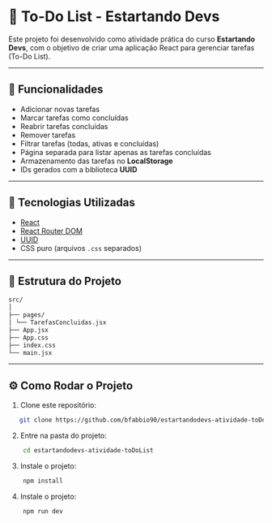 # 📝 To-Do List - Estartando Devs

Este projeto foi desenvolvido como atividade prática do curso **Estartando Devs**, com o objetivo de criar uma aplicação React para gerenciar tarefas (To-Do List).

---

## 🚀 Funcionalidades

- Adicionar novas tarefas  
- Marcar tarefas como concluídas  
- Reabrir tarefas concluídas  
- Remover tarefas  
- Filtrar tarefas (todas, ativas e concluídas)  
- Página separada para listar apenas as tarefas concluídas  
- Armazenamento das tarefas no **LocalStorage**  
- IDs gerados com a biblioteca **UUID**

---

## 🧠 Tecnologias Utilizadas

- [React](https://react.dev/)  
- [React Router DOM](https://reactrouter.com/en/main)  
- [UUID](https://www.npmjs.com/package/uuid)  
- CSS puro (arquivos `.css` separados)

---

## 📂 Estrutura do Projeto

```bash
src/
│
├── pages/
│ └── TarefasConcluidas.jsx
├── App.jsx
├── App.css
├── index.css
└── main.jsx
```

---

## ⚙️ Como Rodar o Projeto

1. Clone este repositório:

```bash
   git clone https://github.com/bfabbio90/estartandodevs-atividade-toDoList
```

2. Entre na pasta do projeto:

```bash
    cd estartandodevs-atividade-toDoList
```

3. Instale o projeto:

```bash
    npm install
```

4. Instale o projeto:

```bash
    npm run dev
```
